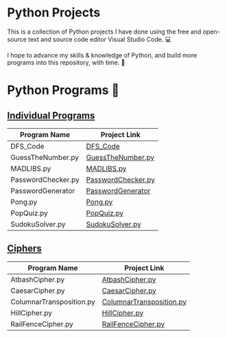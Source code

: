 # Python Projects 

This is a collection of Python projects I have done using the free and open-source text and source code editor Visual Studio Code. :computer:

I hope to advance my skills & knowledge of Python, and build more programs into this repository, with time. :rocket:

# Python Programs :page_with_curl:

## [Individual Programs](https://github.com/Adrija-G/PythonProjects_myself)

| Program Name            |  Project Link                                       |
|-------------------------|---------------------------------------------------|
| DFS_Code                |  [DFS_Code](https://github.com/Adrija-G/PythonProjects_myself/tree/main/DFS_Code) |
| GuessTheNumber.py       | [GuessTheNumber.py](https://github.com/Adrija-G/PythonProjects_myself/blob/main/GuessTheNumber.py) |
| MADLIBS.py              | [MADLIBS.py](https://github.com/Adrija-G/PythonProjects_myself/blob/main/MADLIBS.py) |
| PasswordChecker.py      | [PasswordChecker.py](https://github.com/Adrija-G/PythonProjects_myself/blob/main/PasswordChecker.py) |
| PasswordGenerator       |  [PasswordGenerator](https://github.com/Adrija-G/PythonProjects_myself/tree/main/PasswordGenerator) |
| Pong.py                 |[Pong.py](https://github.com/Adrija-G/PythonProjects_myself/blob/main/Pong.py) |
| PopQuiz.py              |  [PopQuiz.py](https://github.com/Adrija-G/PythonProjects_myself/blob/main/PopQuiz.py) |
| SudokuSolver.py         |  [SudokuSolver.py](https://github.com/Adrija-G/PythonProjects_myself/blob/main/SudokuSolver.py) |

## [Ciphers](https://github.com/Adrija-G/PythonProjects_myself/tree/main/Ciphers)

| Program Name            | Project Link                                       |
|-------------------------|--------------------------------------------------|
| AtbashCipher.py         | [AtbashCipher.py](https://github.com/Adrija-G/PythonProjects_myself/tree/main/Ciphers/AtbashCipher.py) |
| CaesarCipher.py         |  [CaesarCipher.py](https://github.com/Adrija-G/PythonProjects_myself/tree/main/Ciphers/CaesarCipher.py) |
| ColumnarTransposition.py |  [ColumnarTransposition.py](https://github.com/Adrija-G/PythonProjects_myself/tree/main/Ciphers/ColumnarTransposition.py) |
| HillCipher.py           |  [HillCipher.py](https://github.com/Adrija-G/PythonProjects_myself/tree/main/Ciphers/HillCipher.py) |
| RailFenceCipher.py      | [RailFenceCipher.py](https://github.com/Adrija-G/PythonProjects_myself/tree/main/Ciphers/RailFenceCipher.py) |



